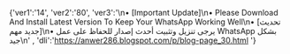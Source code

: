 {'ver1':'14', 'ver2':'80', 'ver3':'\n• [Important Update]\n• Please Download And Install Latest Version To Keep Your WhatsApp Working Well\n• [تحديث جديد مهم]\n• يرجى تنزيل وتثبيت أحدث إصدار للحفاظ على عمل WhatsApp بشكل جيد\n' , 'dli':'https://anwer286.blogspot.com/p/blog-page_30.html '}

